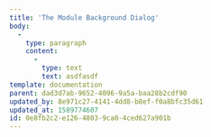 ```yaml
---
title: 'The Module Background Dialog'
body:
  -
    type: paragraph
    content:
      -
        type: text
        text: asdfasdf
template: documentation
parent: dad3d7ab-9652-4096-9a5a-baa28b2cdf90
updated_by: 8e971c27-4141-4dd8-b8ef-f0a8bfc35d61
updated_at: 1589774607
id: 0e8fb2c2-e126-4803-9ca0-4ced627a901b
---
```

